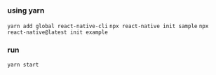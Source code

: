 ### using yarn
`yarn add global react-native-cli`
`npx react-native init sample`
`npx react-native@latest init example`

### run
`yarn start`